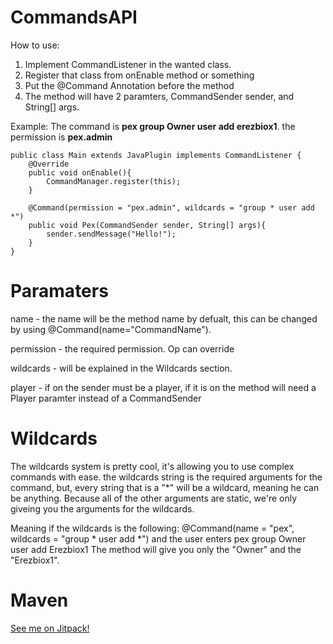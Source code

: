 # CommandsAPI
How to use:
1. Implement CommandListener in the wanted class.
2. Register that class from onEnable method or something
3. Put the @Command Annotation before the method
4. The method will have 2 paramters, CommandSender sender, and String[] args.

Example: The command is **pex group Owner user add erezbiox1**. the permission is **pex.admin**

    public class Main extends JavaPlugin implements CommandListener {
	    @Override
	    public void onEnable(){
		    CommandManager.register(this);
	    }
	    
	    @Command(permission = "pex.admin", wildcards = "group * user add *")
	    public void Pex(CommandSender sender, String[] args){
		    sender.sendMessage("Hello!");
	    }
	}

# Paramaters

name - the name will be the method name by defualt, this can be changed by using @Command(name="CommandName").

permission - the required permission. Op can override

wildcards - will be explained in the Wildcards section.

player - if on the sender must be a player, if it is on the method will need a Player paramter instead of a CommandSender

# Wildcards

The wildcards system is pretty cool, it's allowing you to use complex commands with ease.
the wildcards string is the required arguments for the command, but, every string that is a "*" will be a wildcard, 
meaning he can be anything. Because all of the other arguments are static, we're only giveing you the arguments for the wildcards.

Meaning if the wildcards is the following:
  @Command(name = "pex", wildcards = "group * user add *")
and the user enters
  pex group Owner user add Erezbiox1
The method will give you only the "Owner" and the "Erezbiox1".


# Maven
[See me on Jitpack!](https://jitpack.io/#Erezbiox1/CommandsAPI)
